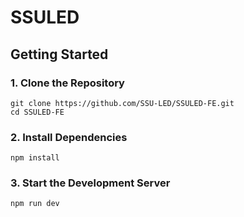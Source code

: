 # SSULED
## Getting Started
### 1. Clone the Repository
```
git clone https://github.com/SSU-LED/SSULED-FE.git
cd SSULED-FE
```
### 2. Install Dependencies
```
npm install
```
### 3. Start the Development Server
```
npm run dev
```